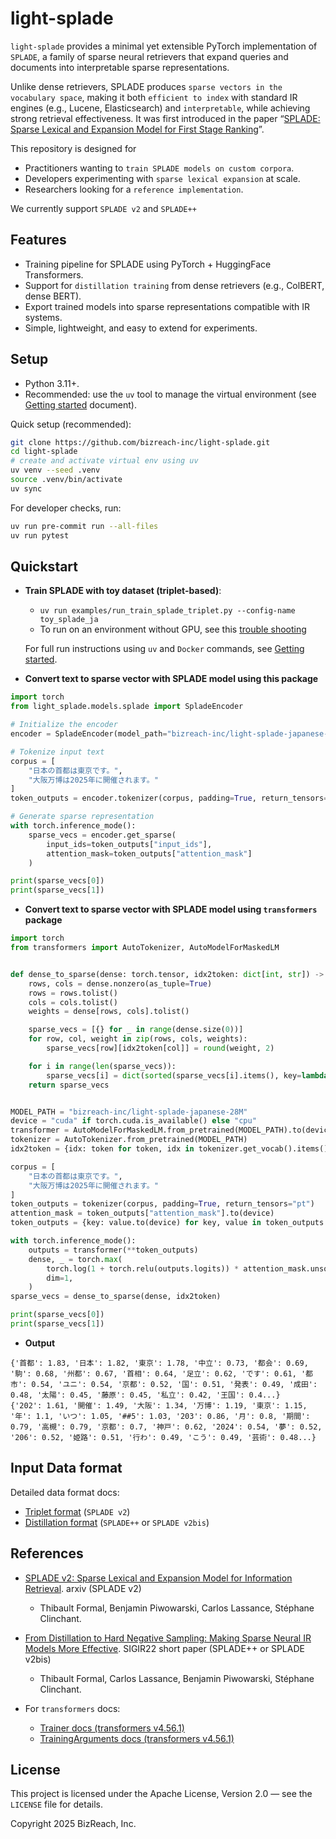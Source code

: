 # light-splade

`light-splade` provides a minimal yet extensible PyTorch implementation of `SPLADE`, a family of sparse neural retrievers that expand queries and documents into interpretable sparse representations.

Unlike dense retrievers, SPLADE produces `sparse vectors in the vocabulary space`, making it both `efficient to index` with standard IR engines (e.g., Lucene, Elasticsearch) and `interpretable`, while achieving strong retrieval effectiveness. It was first introduced in the paper “[SPLADE: Sparse Lexical and Expansion Model for First Stage Ranking](https://arxiv.org/abs/2107.05720)”.

This repository is designed for

- Practitioners wanting to `train SPLADE models on custom corpora`.
- Developers experimenting with `sparse lexical expansion` at scale.
- Researchers looking for a `reference implementation`.

We currently support `SPLADE v2` and `SPLADE++`

## Features
- Training pipeline for SPLADE using PyTorch + HuggingFace Transformers.
- Support for `distillation training` from dense retrievers (e.g., ColBERT, dense BERT).
- Export trained models into sparse representations compatible with IR systems.
- Simple, lightweight, and easy to extend for experiments.

## Setup

- Python 3.11+.
- Recommended: use the `uv` tool to manage the virtual environment (see [Getting started](docs/getting_started.md) document).

Quick setup (recommended):

```bash
git clone https://github.com/bizreach-inc/light-splade.git
cd light-splade
# create and activate virtual env using uv
uv venv --seed .venv
source .venv/bin/activate
uv sync
```

For developer checks, run:

```bash
uv run pre-commit run --all-files
uv run pytest
```

## Quickstart

- **Train SPLADE with toy dataset (triplet-based)**:

    - `uv run examples/run_train_splade_triplet.py --config-name toy_splade_ja`
    - To run on an environment without GPU, see this [trouble shooting](docs/trouble_shooting.md#running-the-training-script-on-cpu-only-machines)

    For full run instructions using `uv` and `Docker` commands, see [Getting started](docs/getting_started.md).

- **Convert text to sparse vector with SPLADE model using this package**

```python
import torch
from light_splade.models.splade import SpladeEncoder

# Initialize the encoder
encoder = SpladeEncoder(model_path="bizreach-inc/light-splade-japanese-28M")

# Tokenize input text
corpus = [
    "日本の首都は東京です。",
    "大阪万博は2025年に開催されます。"
]
token_outputs = encoder.tokenizer(corpus, padding=True, return_tensors="pt")

# Generate sparse representation
with torch.inference_mode():
    sparse_vecs = encoder.get_sparse(
        input_ids=token_outputs["input_ids"],
        attention_mask=token_outputs["attention_mask"]
    )

print(sparse_vecs[0])
print(sparse_vecs[1])
```

- **Convert text to sparse vector with SPLADE model using `transformers` package**

```python
import torch
from transformers import AutoTokenizer, AutoModelForMaskedLM


def dense_to_sparse(dense: torch.tensor, idx2token: dict[int, str]) -> list[dict[str, float]]:
    rows, cols = dense.nonzero(as_tuple=True)
    rows = rows.tolist()
    cols = cols.tolist()
    weights = dense[rows, cols].tolist()

    sparse_vecs = [{} for _ in range(dense.size(0))]
    for row, col, weight in zip(rows, cols, weights):
        sparse_vecs[row][idx2token[col]] = round(weight, 2)

    for i in range(len(sparse_vecs)):
        sparse_vecs[i] = dict(sorted(sparse_vecs[i].items(), key=lambda x: x[1], reverse=True))
    return sparse_vecs


MODEL_PATH = "bizreach-inc/light-splade-japanese-28M"
device = "cuda" if torch.cuda.is_available() else "cpu"
transformer = AutoModelForMaskedLM.from_pretrained(MODEL_PATH).to(device)
tokenizer = AutoTokenizer.from_pretrained(MODEL_PATH)
idx2token = {idx: token for token, idx in tokenizer.get_vocab().items()}

corpus = [
    "日本の首都は東京です。",
    "大阪万博は2025年に開催されます。"
]
token_outputs = tokenizer(corpus, padding=True, return_tensors="pt")
attention_mask = token_outputs["attention_mask"].to(device)
token_outputs = {key: value.to(device) for key, value in token_outputs.items()}

with torch.inference_mode():
    outputs = transformer(**token_outputs)
    dense, _ = torch.max(
        torch.log(1 + torch.relu(outputs.logits)) * attention_mask.unsqueeze(-1),
        dim=1,
    )
sparse_vecs = dense_to_sparse(dense, idx2token)

print(sparse_vecs[0])
print(sparse_vecs[1])
```

- **Output**

```
{'首都': 1.83, '日本': 1.82, '東京': 1.78, '中立': 0.73, '都会': 0.69, '駒': 0.68, '州都': 0.67, '首相': 0.64, '足立': 0.62, 'です': 0.61, '都市': 0.54, 'ユニ': 0.54, '京都': 0.52, '国': 0.51, '発表': 0.49, '成田': 0.48, '太陽': 0.45, '藤原': 0.45, '私立': 0.42, '王国': 0.4...}
{'202': 1.61, '開催': 1.49, '大阪': 1.34, '万博': 1.19, '東京': 1.15, '年': 1.1, 'いつ': 1.05, '##5': 1.03, '203': 0.86, '月': 0.8, '期間': 0.79, '高槻': 0.79, '京都': 0.7, '神戸': 0.62, '2024': 0.54, '夢': 0.52, '206': 0.52, '姫路': 0.51, '行わ': 0.49, 'こう': 0.49, '芸術': 0.48...}
```

## Input Data format

Detailed data format docs:

- [Triplet format](docs/splade_triplet_data_format.md) (`SPLADE v2`)
- [Distillation format](docs/splade_triplet_distil_data_format.md) (`SPLADE++` or `SPLADE v2bis`)

## References

- [SPLADE v2: Sparse Lexical and Expansion Model for Information Retrieval](https://arxiv.org/abs/2109.10086). arxiv (SPLADE v2)
  - Thibault Formal, Benjamin Piwowarski, Carlos Lassance, Stéphane Clinchant.

- [From Distillation to Hard Negative Sampling: Making Sparse Neural IR Models More Effective](http://arxiv.org/abs/2205.04733). SIGIR22 short paper (SPLADE++ or SPLADE v2bis)
  - Thibault Formal, Carlos Lassance, Benjamin Piwowarski, Stéphane Clinchant.

- For `transformers` docs:
  - [Trainer docs (transformers v4.56.1)](https://huggingface.co/docs/transformers/v4.56.1/en/main_classes/trainer)
  - [TrainingArguments docs (transformers v4.56.1)](https://huggingface.co/docs/transformers/v4.56.1/en/main_classes/trainer#transformers.TrainingArguments)


## License

This project is licensed under the Apache License, Version 2.0 — see the `LICENSE` file for details.

Copyright 2025 BizReach, Inc.
